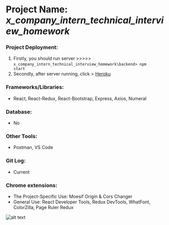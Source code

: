 # Project Name: *x_company_intern_technical_interview_homework*

### Project Deployment:
1) Firstly, you should run server >>>>> <code>x_company_intern_technical_interview_homework\backend> npm start</code>
2) Secondly, after server running, click > [Heroku](https://get-epias-apidata-barisd-v2.herokuapp.com/)
### Frameworks/Libraries:
- React, React-Redux, React-Bootstrap, Express, Axios, Numeral
### Database:
- No
### Other Tools:
- Postman, VS Code
### Git Log:
- Current
### Chrome extensions:
- The Project-Specific Use: Moesif Origin & Cors Changer
- General Use: React Developer Tools, Redux DevTools, WhatFont, ColorZilla, Page Ruler Redux

![alt text](https://github.com/BarisGc/Images/blob/main/sample_table_photo.PNG)


